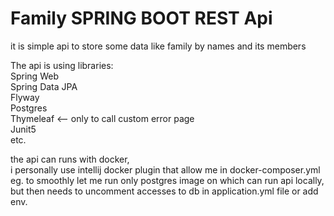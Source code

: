 Family SPRING BOOT REST Api
====================

it is simple api to store some data like family by names and its members

The api is using libraries:\
Spring Web\
Spring Data JPA\
Flyway\
Postgres\
Thymeleaf <-- only to call custom error page\
Junit5\
etc.

the api can runs with docker,\
i personally use intellij docker plugin that allow me in docker-composer.yml eg.
to smoothly let me run only postgres image
on which can run api locally, but then needs to uncomment accesses to db in application.yml file or add env.
